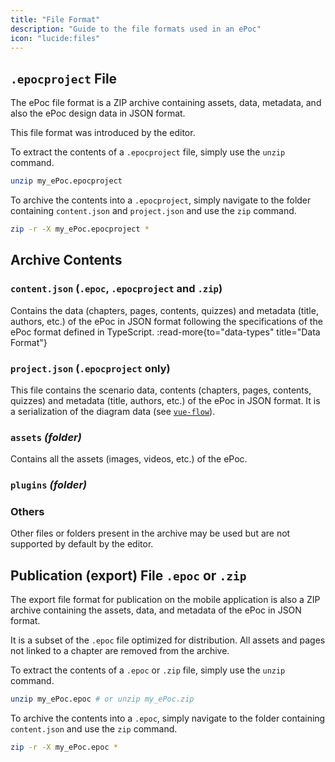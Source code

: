 ```yaml
---
title: "File Format"
description: "Guide to the file formats used in an ePoc"
icon: "lucide:files"
---
```


## `.epocproject` File

The ePoc file format is a ZIP archive containing assets, data, metadata, and also the ePoc design data in JSON format.

This file format was introduced by the editor.

To extract the contents of a `.epocproject` file, simply use the `unzip` command.

```bash
unzip my_ePoc.epocproject
```

To archive the contents into a `.epocproject`, simply navigate to the folder containing `content.json` and `project.json` and use the `zip` command.

```bash
zip -r -X my_ePoc.epocproject *
```

## Archive Contents

### `content.json` (`.epoc`, `.epocproject` and `.zip`)

Contains the data (chapters, pages, contents, quizzes) and metadata (title, authors, etc.) of the ePoc in JSON format following the specifications of the ePoc format defined in TypeScript.
:read-more{to="data-types" title="Data Format"}

### `project.json` (`.epocproject` only)

This file contains the scenario data, contents (chapters, pages, contents, quizzes) and metadata (title, authors, etc.) of the ePoc in JSON format. It is a serialization of the diagram data (see [`vue-flow`](https://vueflow.dev/)).

### `assets` *(folder)*

Contains all the assets (images, videos, etc.) of the ePoc.

### `plugins` *(folder)*

### Others

Other files or folders present in the archive may be used but are not supported by default by the editor.

## Publication (export) File `.epoc` or `.zip`

The export file format for publication on the mobile application is also a ZIP archive containing the assets, data, and metadata of the ePoc in JSON format.

It is a subset of the `.epoc` file optimized for distribution. All assets and pages not linked to a chapter are removed from the archive.

To extract the contents of a `.epoc` or `.zip` file, simply use the `unzip` command.

```bash
unzip my_ePoc.epoc # or unzip my_ePoc.zip
```

To archive the contents into a `.epoc`, simply navigate to the folder containing `content.json` and use the `zip` command.

```bash
zip -r -X my_ePoc.epoc *
```
